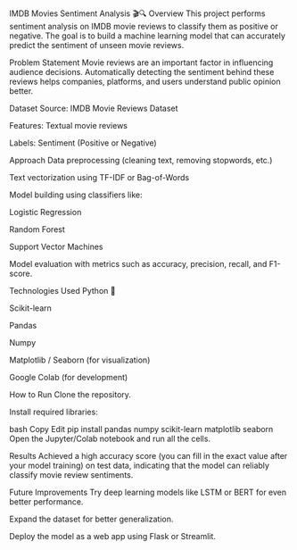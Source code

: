 IMDB Movies Sentiment Analysis 🎬🔍
Overview
This project performs sentiment analysis on IMDB movie reviews to classify them as positive or negative.
The goal is to build a machine learning model that can accurately predict the sentiment of unseen movie reviews.

Problem Statement
Movie reviews are an important factor in influencing audience decisions.
Automatically detecting the sentiment behind these reviews helps companies, platforms, and users understand public opinion better.

Dataset
Source: IMDB Movie Reviews Dataset

Features: Textual movie reviews

Labels: Sentiment (Positive or Negative)

Approach
Data preprocessing (cleaning text, removing stopwords, etc.)

Text vectorization using TF-IDF or Bag-of-Words

Model building using classifiers like:

Logistic Regression

Random Forest

Support Vector Machines

Model evaluation with metrics such as accuracy, precision, recall, and F1-score.

Technologies Used
Python 🐍

Scikit-learn

Pandas

Numpy

Matplotlib / Seaborn (for visualization)

Google Colab (for development)

How to Run
Clone the repository.

Install required libraries:

bash
Copy
Edit
pip install pandas numpy scikit-learn matplotlib seaborn
Open the Jupyter/Colab notebook and run all the cells.

Results
Achieved a high accuracy score (you can fill in the exact value after your model training) on test data, indicating that the model can reliably classify movie review sentiments.

Future Improvements
Try deep learning models like LSTM or BERT for even better performance.

Expand the dataset for better generalization.

Deploy the model as a web app using Flask or Streamlit.
